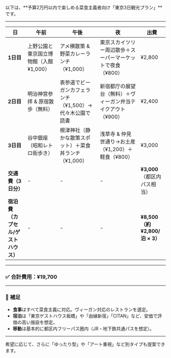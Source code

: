 以下は、\*\*予算2万円以内で楽しめる菜食主義者向け「東京3日観光プラン」\*\*です。

---

| 日                    | 午前                     | 午後                              | 夜                                | 出費                        |
| -------------------- | ---------------------- | ------------------------------- | -------------------------------- | ------------------------- |
| **1日目**              | 上野公園と東京国立博物館（入館¥1,000） | アメ横散策 & 野菜カレーランチ（¥1,000）        | 東京スカイツリー周辺散歩＋スーパーマーケットで夜食（¥800）  | ¥2,800                    |
| **2日目**              | 明治神宮参拝 & 原宿散歩（無料）      | 表参道でビーガンカフェランチ（¥1,500）→代々木公園で読書 | 新宿都庁の展望台（無料）＋ヴィーガン弁当テイクアウト（¥900） | ¥2,400                    |
| **3日目**              | 谷中銀座（昭和レトロ街歩き）         | 根津神社（静かな散策スポット）＋菜食丼ランチ（¥1,000）  | 浅草寺 & 仲見世通り→お土産（¥1,200）＋軽食（¥800） | ¥3,000                    |
| **交通費（3日分）**         | -                      | -                               | -                                | **¥3,000**（都区内パス相当）       |
| **宿泊費（カプセル/ゲストハウス）** | -                      | -                               | -                                | **¥8,500（約¥2,800/泊 × 3）** |

---

### ✅ **合計費用：¥19,700**

---

### 🧭 補足

* **食事**はすべて菜食主義に対応。ヴィーガン対応のレストランを選定。
* **宿泊**は「東京ゲストハウス板橋」や「由縁新宿」「CITAN」など、安価で評価の高い施設を想定。
* **移動**は基本的に都区内フリーパス圏内（JR・地下鉄共通パスを想定）。

---

希望に応じて、さらに「ゆったり型」や「アート重視」など別タイプも提案できます。
